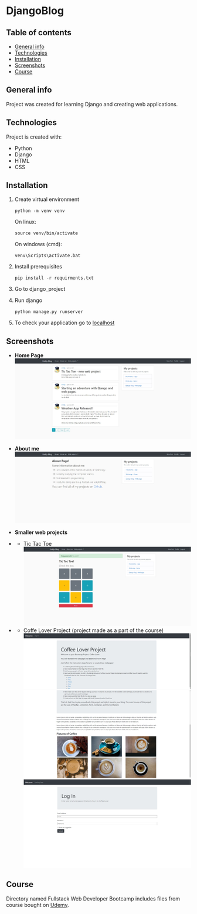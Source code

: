 # DjangoBlog
## Table of contents
* [General info](#general-info)
* [Technologies](#technologies)
* [Installation](#installation)
* [Screenshots](#screenshots)
* [Course](#course)


## General info
Project was created for learning Django and creating web applications.
	
## Technologies
Project is created with:
* Python
* Django
* HTML
* CSS

## Installation
1) Create virtual environment

    ```
    python -m venv venv
    ```
    On linux:
    ```
    source venv/bin/activate
    ```
    On windows (cmd):
    ```
    venv\Scripts\activate.bat
    ```
2) Install prerequisites
   ```
   pip install -r requirments.txt
   ```
3) Go to django_project
4) Run django
    ```
    python manage.py runserver
    ```
5) To check your application go to [localhost](http://127.0.0.1:5000/)

## Screenshots
* **Home Page** 
![](django_project/media/home-page.jpg)

* **About me** 
![](django_project/media/about-me.jpg)

* **Smaller web projects**
* * Tic Tac Toe
![](django_project/media/tictactoe.jpg)
* * Coffe Lover Project (project made as a part of the course)
![](django_project/media/coffee1.jpg)
![](django_project/media/coffee2.jpg)
![](django_project/media/coffee3.jpg)
## Course
Directory named Fullstack Web Developer Bootcamp includes files from course bought on [Udemy](https://www.udemy.com/course/python-and-django-full-stack-web-developer-bootcamp/).

